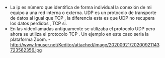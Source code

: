 - La ip es número que identifica de forma individual la conexión de mi equipo a una red interna o externa. UDP es un protocolo de transporte de datos al igual que TCP , la diferencia esta es que UDP no recupera los datos perdidos , TCP si.
- En las videollamadas antiguamente se utilizaba el protocolo UDP pero ahora se utiliza el protocolo TCP . Un ejemplo en este caso seria la plataforma Zoom.
-http://www.fmuser.net/Keditor/attached/image/20200921/20200921143723562356.jpg
